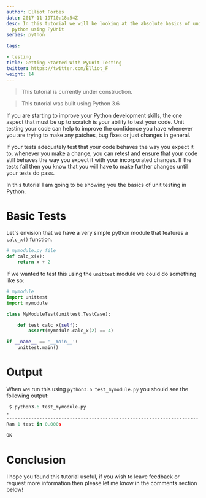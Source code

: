 ```yaml
---
author: Elliot Forbes
date: 2017-11-19T10:18:54Z
desc: In this tutorial we will be looking at the absolute basics of unit testing in
  python using PyUnit
series: python

tags:

- testing
title: Getting Started With PyUnit Testing
twitter: https://twitter.com/Elliot_F
weight: 14
---
```


> This tutorial is currently under construction.

> This tutorial was built using Python 3.6

If you are starting to improve your Python development skills, the one aspect that must be up to scratch is your ability to test your code. Unit testing your code can help to improve the confidence you have whenever you are trying to make any patches, bug fixes or just changes in general. 

If your tests adequately test that your code behaves the way you expect it to, whenever you make a change, you can retest and ensure that your code still behaves the way you expect it with your incorporated changes. If the tests fail then you know that you will have to make further changes until your tests do pass.

In this tutorial I am going to be showing you the basics of unit testing in Python.

# Basic Tests

Let's envision that we have a very simple python module that features a `calc_x()` function. 

```py
# mymodule.py file
def calc_x(x):
    return x + 2
```

If we wanted to test this using the `unittest` module we could do something like so:

```py
# mymodule
import unittest
import mymodule

class MyModuleTest(unittest.TestCase):    

    def test_calc_x(self):
        assert(mymodule.calc_x(2) == 4)

if __name__ == '__main__':
    unittest.main()
```

# Output

When we run this using `python3.6 test_mymodule.py` you should see the following output:

```py
 $ python3.6 test_mymodule.py
.
----------------------------------------------------------------------
Ran 1 test in 0.000s

OK
```

# Conclusion

I hope you found this tutorial useful, if you wish to leave feedback or request more information then please let me know in the comments section below!